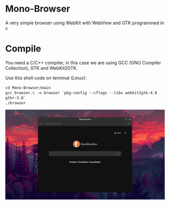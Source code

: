 # Mono-Browser
A very simple browser using WebKit with WebView and GTK programmed in c

# Compile

You need a C/C++ compiler, in this case we are using GCC (GNU Compiler Collection), GTK and WebKit2GTK.

Use this shell code on terminal (Linux):

```shell
cd Mono-Browser/main
gcc browser.c -o browser `pkg-config --cflags --libs webkit2gtk-4.0 gtk+-3.0`
./browser
```

<img src="ScreenShots/browserimg.png">
